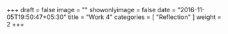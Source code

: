 +++
draft = false
image = ""
showonlyimage = false
date = "2016-11-05T19:50:47+05:30"
title = "Work 4"
categories = [ "Reflection" ]
weight = 2
+++